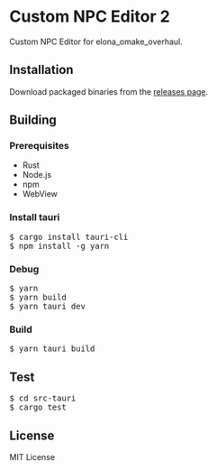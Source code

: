 # Custom NPC Editor 2

Custom NPC Editor for elona_omake_overhaul.

## Installation

Download packaged binaries from the [releases page](https://github.com/Seacolor/cnpc2/releases/latest).

## Building

### Prerequisites

* Rust
* Node.js
* npm
* WebView

### Install tauri

<pre>
$ cargo install tauri-cli
$ npm install -g yarn
</pre>

### Debug

<pre>
$ yarn
$ yarn build
$ yarn tauri dev
</pre>

### Build

<pre>
$ yarn tauri build
</pre>

## Test

<pre>
$ cd src-tauri
$ cargo test
</pre>

## License

MIT License